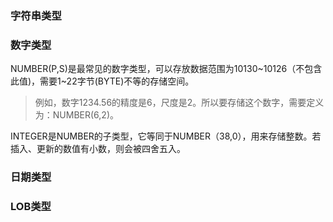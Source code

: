 











### 字符串类型







### 数字类型







NUMBER(P,S)是最常见的数字类型，可以存放数据范围为10130~10126（不包含此值)，需要1~22字节(BYTE)不等的存储空间。

> 例如，数字1234.56的精度是6，尺度是2。所以要存储这个数字，需要定义为：NUMBER(6,2)。



INTEGER是NUMBER的子类型，它等同于NUMBER（38,0），用来存储整数。若插入、更新的数值有小数，则会被四舍五入。



### 日期类型





### LOB类型


























